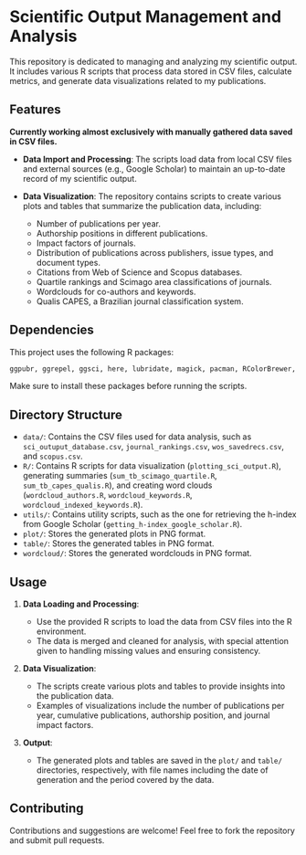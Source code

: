 # Scientific Output Management and Analysis

This repository is dedicated to managing and analyzing my scientific output. It includes various R scripts that process data stored in CSV files, calculate metrics, and generate data visualizations related to my publications.

## Features

**Currently working almost exclusively with manually gathered data saved in CSV files.**

- **Data Import and Processing**: The scripts load data from local CSV files and external sources (e.g., Google Scholar) to maintain an up-to-date record of my scientific output.

- **Data Visualization**: The repository contains scripts to create various plots and tables that summarize the publication data, including:
  - Number of publications per year.
  - Authorship positions in different publications.
  - Impact factors of journals.
  - Distribution of publications across publishers, issue types, and document types.
  - Citations from Web of Science and Scopus databases.
  - Quartile rankings and Scimago area classifications of journals.
  - Wordclouds for co-authors and keywords.
  - Qualis CAPES, a Brazilian journal classification system.

## Dependencies

This project uses the following R packages:

```r
ggpubr, ggrepel, ggsci, here, lubridate, magick, pacman, RColorBrewer, readr, rvest, textstem, tidyverse, wordcloud
```

Make sure to install these packages before running the scripts.

## Directory Structure

- `data/`: Contains the CSV files used for data analysis, such as `sci_outuput_database.csv`, `journal_rankings.csv`, `wos_savedrecs.csv`, and `scopus.csv`.
- `R/`: Contains R scripts for data visualization (`plotting_sci_output.R`), generating summaries (`sum_tb_scimago_quartile.R`, `sum_tb_capes_qualis.R`), and creating word clouds (`wordcloud_authors.R`, `wordcloud_keywords.R`, `wordcloud_indexed_keywords.R`).
- `utils/`: Contains utility scripts, such as the one for retrieving the h-index from Google Scholar (`getting_h-index_google_scholar.R`).
- `plot/`: Stores the generated plots in PNG format.
- `table/`: Stores the generated tables in PNG format.
- `wordcloud/`: Stores the generated wordclouds in PNG format.

## Usage

1. **Data Loading and Processing**:
   - Use the provided R scripts to load the data from CSV files into the R environment.
   - The data is merged and cleaned for analysis, with special attention given to handling missing values and ensuring consistency.

2. **Data Visualization**:
   - The scripts create various plots and tables to provide insights into the publication data.
   - Examples of visualizations include the number of publications per year, cumulative publications, authorship position, and journal impact factors.

3. **Output**:
   - The generated plots and tables are saved in the `plot/` and `table/` directories, respectively, with file names including the date of generation and the period covered by the data.
  
## Contributing

Contributions and suggestions are welcome! Feel free to fork the repository and submit pull requests.